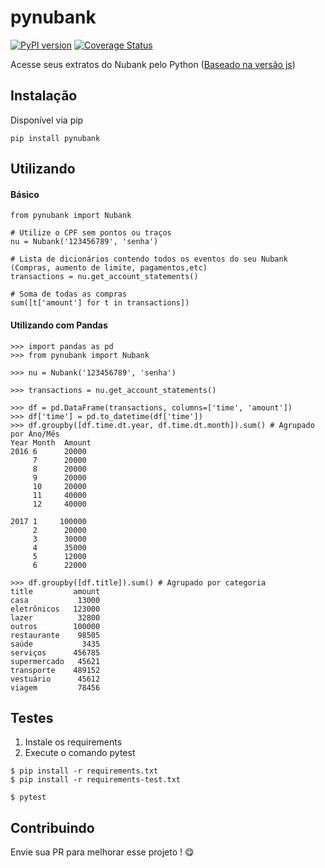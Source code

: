 # pynubank
[![PyPI version](https://badge.fury.io/py/pynubank.svg)](https://badge.fury.io/py/pynubank)
[![Coverage Status](https://coveralls.io/repos/github/andreroggeri/pynubank/badge.svg?branch=add-coverage-check)](https://coveralls.io/github/andreroggeri/pynubank?branch=add-coverage-check)

Acesse seus extratos do Nubank pelo Python ([Baseado na versão js](https://github.com/Astrocoders/nubank-api))

## Instalação
Disponível via pip

`pip install pynubank`

## Utilizando


#### Básico
```
from pynubank import Nubank

# Utilize o CPF sem pontos ou traços
nu = Nubank('123456789', 'senha') 

# Lista de dicionários contendo todos os eventos do seu Nubank (Compras, aumento de limite, pagamentos,etc)
transactions = nu.get_account_statements() 

# Soma de todas as compras
sum([t['amount'] for t in transactions]) 
```

#### Utilizando com Pandas
```
>>> import pandas as pd
>>> from pynubank import Nubank

>>> nu = Nubank('123456789', 'senha')

>>> transactions = nu.get_account_statements()

>>> df = pd.DataFrame(transactions, columns=['time', 'amount'])
>>> df['time'] = pd.to_datetime(df['time'])
>>> df.groupby([df.time.dt.year, df.time.dt.month]).sum() # Agrupado por Ano/Mês
Year Month  Amount   
2016 6      20000
     7      20000
     8      20000
     9      20000
     10     20000
     11     40000
     12     40000
     
2017 1     100000
     2      20000
     3      30000
     4      35000
     5      12000
     6      22000
     
>>> df.groupby([df.title]).sum() # Agrupado por categoria
title         amount
casa           13000
eletrônicos   123000
lazer          32800
outros        100000
restaurante    98505
saúde           3435
serviços      456785
supermercado   45621
transporte    489152
vestuário      45612
viagem         78456

```

## Testes
1. Instale os requirements
1. Execute o comando pytest

```
$ pip install -r requirements.txt
$ pip install -r requirements-test.txt

$ pytest
```


## Contribuindo

Envie sua PR para melhorar esse projeto ! 😋